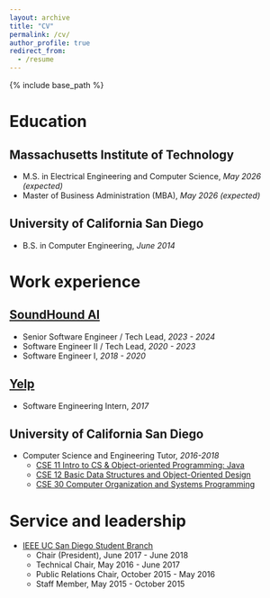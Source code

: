 ```yaml
---
layout: archive
title: "CV"
permalink: /cv/
author_profile: true
redirect_from:
  - /resume
---
```


{% include base_path %}

Education
======

## Massachusetts Institute of Technology
* M.S. in Electrical Engineering and Computer Science, _May 2026 (expected)_
* Master of Business Administration (MBA), _May 2026 (expected)_

## University of California San Diego
* B.S. in Computer Engineering, _June 2014_

Work experience
======

## [SoundHound AI](soundhound.com)
* Senior Software Engineer / Tech Lead, _2023 - 2024_
* Software Engineer II / Tech Lead, _2020 - 2023_
* Software Engineer I, _2018 - 2020_

## [Yelp](yelp.com)
* Software Engineering Intern, _2017_

## University of California San Diego
* Computer Science and Engineering Tutor, _2016-2018_
  * [CSE 11 Intro to CS & Object-oriented Programming: Java](https://cseweb.ucsd.edu/~ricko/CSE11/)
  * [CSE 12 Basic Data Structures and Object-Oriented Design](https://cseweb.ucsd.edu/~malanglois/)
  * [CSE 30 Computer Organization and Systems Programming](https://cseweb.ucsd.edu/~ricko/CSE30/)

<!---

Skills
======
* Skill 1
* Skill 2
  * Sub-skill 2.1
  * Sub-skill 2.2
  * Sub-skill 2.3
* Skill 3

Publications
======
  <ul>{% for post in site.publications reversed %}
    {% include archive-single-cv.html %}
  {% endfor %}</ul>
  
Talks
======
  <ul>{% for post in site.talks reversed %}
    {% include archive-single-talk-cv.html  %}
  {% endfor %}</ul>
  
Teaching
======
  <ul>{% for post in site.teaching reversed %}
    {% include archive-single-cv.html %}
  {% endfor %}</ul>
--->

Service and leadership
======
* [IEEE UC San Diego Student Branch](https://ieeeucsd.org/)
  * Chair (President), June 2017 - June 2018
  * Technical Chair, May 2016 - June 2017
  * Public Relations Chair, October 2015 - May 2016
  * Staff Member, May 2015 - October 2015
